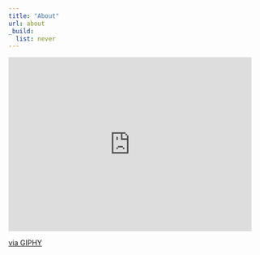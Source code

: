 ```yaml
---
title: "About"
url: about
_build:
  list: never
---
```

<iframe src="https://giphy.com/embed/zhMwS2ntbGqbWD2PQz" width="480" height="343" style="" frameBorder="0" class="giphy-embed" allowFullScreen></iframe><p><a href="https://giphy.com/gifs/fallontonight-enjoy-tonightshow-dave-chapelle-zhMwS2ntbGqbWD2PQz">via GIPHY</a></p>
